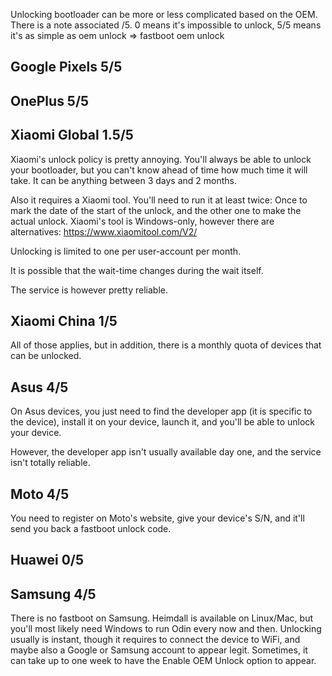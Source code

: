 Unlocking bootloader can be more or less complicated based on the OEM.
There is a note associated /5. 0 means it's impossible to unlock, 5/5 means it's as simple as oem unlock => fastboot oem unlock

## Google Pixels 5/5

## OnePlus 5/5

## Xiaomi Global 1.5/5

Xiaomi's unlock policy is pretty annoying. You'll always be able to unlock your bootloader, but you can't know ahead of time how much time it will take. It can be anything between 3 days and 2 months.

Also it requires a Xiaomi tool. You'll need to run it at least twice: Once to mark the date of the start of the unlock, and the other one to make the actual unlock. Xiaomi's tool is Windows-only, however there are alternatives: https://www.xiaomitool.com/V2/

Unlocking is limited to one per user-account per month.

It is possible that the wait-time changes during the wait itself.

The service is however pretty reliable.

## Xiaomi China 1/5

All of those applies, but in addition, there is a monthly quota of devices that can be unlocked.


## Asus 4/5

On Asus devices, you just need to find the developer app (it is specific to the device), install it on your device, launch it, and you'll be able to unlock your device.

However, the developer app isn't usually available day one, and the service isn't totally reliable.

## Moto 4/5

You need to register on Moto's website, give your device's S/N, and it'll send you back a fastboot unlock code.

## Huawei 0/5

## Samsung 4/5

There is no fastboot on Samsung. Heimdall is available on Linux/Mac, but you'll most likely need Windows to run Odin every now and then. Unlocking usually is instant, though it requires to connect the device to WiFi, and maybe also a Google or Samsung account to appear legit. Sometimes, it can take up to one week to have the Enable OEM Unlock option to appear.